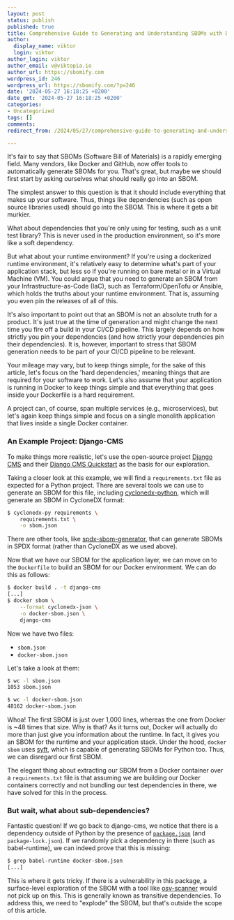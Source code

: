 ```yaml
---
layout: post
status: publish
published: true
title: Comprehensive Guide to Generating and Understanding SBOMs with Docker and Django-CMS
author:
  display_name: viktor
  login: viktor
author_login: viktor
author_email: v@viktopia.io
author_url: https://sbomify.com
wordpress_id: 246
wordpress_url: https://sbomify.com/?p=246
date: '2024-05-27 16:18:25 +0200'
date_gmt: '2024-05-27 16:18:25 +0200'
categories:
- Uncategorized
tags: []
comments:
redirect_from: /2024/05/27/comprehensive-guide-to-generating-and-understanding-sboms-with-docker-and-django-cms/

---
```


It's fair to say that SBOMs (Software Bill of Materials) is a rapidly emerging field. Many vendors, like Docker and GitHub, now offer tools to automatically generate SBOMs for you. That's great, but maybe we should first start by asking ourselves what should really go into an SBOM.

The simplest answer to this question is that it should include everything that makes up your software. Thus, things like dependencies (such as open source libraries used) should go into the SBOM. This is where it gets a bit murkier.

What about dependencies that you're only using for testing, such as a unit test library? This is never used in the production environment, so it's more like a soft dependency.

But what about your runtime environment? If you're using a dockerized runtime environment, it's relatively easy to determine what's part of your application stack, but less so if you're running on bare metal or in a Virtual Machine (VM). You could argue that you need to generate an SBOM from your Infrastructure-as-Code (IaC), such as Terraform/OpenTofu or Ansible, which holds the truths about your runtime environment. That is, assuming you even pin the releases of all of this.

It's also important to point out that an SBOM is not an absolute truth for a product. It's just true at the time of generation and might change the next time you fire off a build in your CI/CD pipeline. This largely depends on how strictly you pin your dependencies (and how strictly your dependencies pin their dependencies). It is, however, important to stress that SBOM generation needs to be part of your CI/CD pipeline to be relevant.

Your mileage may vary, but to keep things simple, for the sake of this article, let's focus on the 'hard dependencies,' meaning things that are required for your software to work. Let's also assume that your application is running in Docker to keep things simple and that everything that goes inside your Dockerfile is a hard requirement.

A project can, of course, span multiple services (e.g., microservices), but let's again keep things simple and focus on a single monolith application that lives inside a single Docker container.

### An Example Project: Django-CMS

To make things more realistic, let's use the open-source project [Django CMS](https://github.com/django-cms/django-cms/) and their [Django CMS Quickstart](https://github.com/django-cms/django-cms-quickstart) as the basis for our exploration.

Taking a closer look at this example, we will find a `requirements.txt` file as expected for a Python project. There are several tools we can use to generate an SBOM for this file, including [cyclonedx-python](https://github.com/CycloneDX/cyclonedx-python), which will generate an SBOM in CycloneDX format:

```bash
$ cyclonedx-py requirements \
    requirements.txt \
    -o sbom.json
```

There are other tools, like [spdx-sbom-generator](https://github.com/opensbom-generator/spdx-sbom-generator), that can generate SBOMs in SPDX format (rather than CycloneDX as we used above).

Now that we have our SBOM for the application layer, we can move on to the `Dockerfile` to build an SBOM for our Docker environment. We can do this as follows:

```bash
$ docker build . -t django-cms
[...]
$ docker sbom \
    --format cyclonedx-json \
    -o docker-sbom.json \
    django-cms
```

Now we have two files:

- `sbom.json`
- `docker-sbom.json`

Let's take a look at them:

```bash
$ wc -l sbom.json
1053 sbom.json

$ wc -l docker-sbom.json
48162 docker-sbom.json
```

Whoa! The first SBOM is just over 1,000 lines, whereas the one from Docker is ~48 times that size. Why is that? As it turns out, Docker will actually do more than just give you information about the runtime. In fact, it gives you an SBOM for the runtime and your application stack. Under the hood, `docker sbom` uses [syft](https://github.com/anchore/syft), which is capable of generating SBOMs for Python too. Thus, we can disregard our first SBOM.

The elegant thing about extracting our SBOM from a Docker container over a `requirements.txt` file is that assuming we are building our Docker containers correctly and not bundling our test dependencies in there, we have solved for this in the process.

### But wait, what about sub-dependencies?

Fantastic question! If we go back to django-cms, we notice that there is a dependency outside of Python by the presence of [`package.json`](https://github.com/django-cms/django-cms/blob/develop-4/package.json) (and `package-lock.json`). If we randomly pick a dependency in there (such as babel-runtime), we can indeed prove that this is missing:

```bash
$ grep babel-runtime docker-sbom.json
[...]
```

This is where it gets tricky. If there is a vulnerability in this package, a surface-level exploration of the SBOM with a tool like [osv-scanner](https://osv.dev/) would not pick up on this. This is generally known as transitive dependencies. To address this, we need to "explode" the SBOM, but that's outside the scope of this article.
